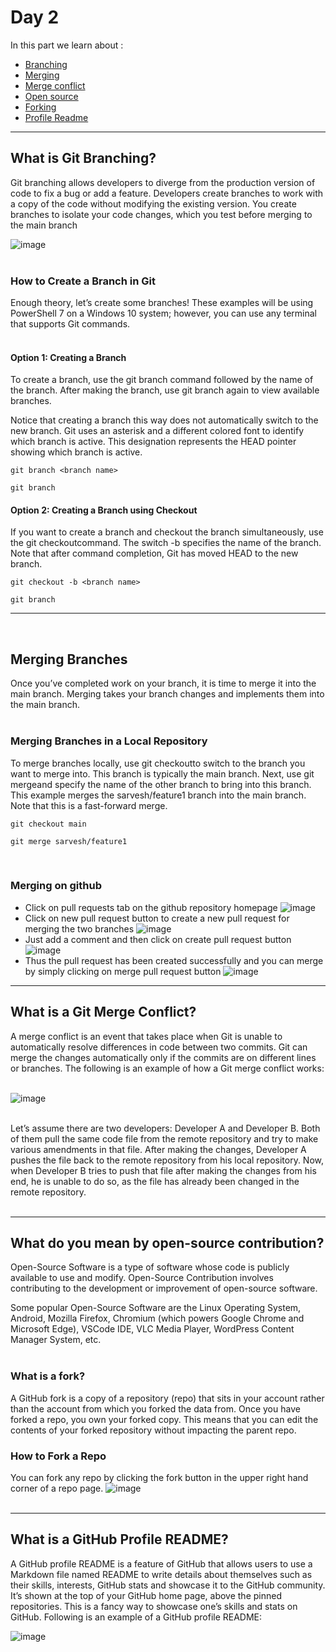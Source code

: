 # Day 2

In this part we learn about :

-   [Branching](#what-is-git-branching)
-   [Merging](#merging-branches)
-   [Merge conflict](#what-is-a-git-merge-conflict)
-   [Open source](#what-do-you-mean-by-open-source-contribution)
-   [Forking](#what-is-a-fork)
-   [Profile Readme](#what-is-a-github-profile-readme)

<hr>

## What is Git Branching?

Git branching allows developers to diverge from the production version of code to fix a bug or add a feature. Developers create branches to work with a copy of the code without modifying the existing version. You create branches to isolate your code changes, which you test before merging to the main branch

![image](https://res.cloudinary.com/sarveshp46/image/upload/v1663178481/git-workshop-readme/branching_ono19c.webp)
<br/><br/>

### How to Create a Branch in Git

Enough theory, let’s create some branches! These examples will be using PowerShell 7 on a Windows 10 system; however, you can use any terminal that supports Git commands.<br/><br/>

#### Option 1: Creating a Branch

To create a branch, use the git branch command followed by the name of the branch. After making the branch, use git branch again to view available branches.

Notice that creating a branch this way does not automatically switch to the new branch. Git uses an asterisk and a different colored font to identify which branch is active. This designation represents the HEAD pointer showing which branch is active.

```
git branch <branch name>

git branch
```

#### Option 2: Creating a Branch using Checkout

If you want to create a branch and checkout the branch simultaneously, use the git checkoutcommand. The switch -b specifies the name of the branch. Note that after command completion, Git has moved HEAD to the new branch.

```
git checkout -b <branch name>

git branch
```

<hr>
<br/>

## Merging Branches

Once you’ve completed work on your branch, it is time to merge it into the main branch. Merging takes your branch changes and implements them into the main branch.
<br/><br/>

### Merging Branches in a Local Repository

To merge branches locally, use git checkoutto switch to the branch you want to merge into. This branch is typically the main branch. Next, use git mergeand specify the name of the other branch to bring into this branch. This example merges the sarvesh/feature1 branch into the main branch. Note that this is a fast-forward merge.

```
git checkout main

git merge sarvesh/feature1
```

<br/>

### Merging on github

-   Click on pull requests tab on the github repository homepage
    ![image](https://res.cloudinary.com/sarveshp46/image/upload/v1663178482/git-workshop-readme/merge1_n5xyln.png)
-   Click on new pull request button to create a new pull request for merging the two branches
    ![image](https://res.cloudinary.com/sarveshp46/image/upload/v1663178482/git-workshop-readme/merge2_deydmq.png)
-   Just add a comment and then click on create pull request button
    ![image](https://res.cloudinary.com/sarveshp46/image/upload/v1663178482/git-workshop-readme/merge3_znidmb.png)
-   Thus the pull request has been created successfully and you can merge by simply clicking on merge pull request button
![image](https://res.cloudinary.com/sarveshp46/image/upload/v1663178482/git-workshop-readme/merge4_jcu0mf.png)
<hr>

## What is a Git Merge Conflict?

A merge conflict is an event that takes place when Git is unable to automatically resolve differences in code between two commits. Git can merge the changes automatically only if the commits are on different lines or branches.
The following is an example of how a Git merge conflict works:
<br/><br/>

![image](https://res.cloudinary.com/sarveshp46/image/upload/v1663178481/git-workshop-readme/merge-conflicts_u26vj4.jpg)

<br/>
Let’s assume there are two developers: Developer A and Developer B. Both of them pull the same code file from the remote repository and try to make various amendments in that file. After making the changes, Developer A pushes the file back to the remote repository from his local repository. Now, when Developer B tries to push that file after making the changes from his end, he is unable to do so, as the file has already been changed in the remote repository.<br/><br/>

<hr>

## What do you mean by open-source contribution?

Open-Source Software is a type of software whose code is publicly available to use and modify. Open-Source Contribution involves contributing to the development or improvement of open-source software.

Some popular Open-Source Software are the Linux Operating System, Android, Mozilla Firefox, Chromium (which powers Google Chrome and Microsoft Edge), VSCode IDE, VLC Media Player, WordPress Content Manager System, etc.<br/><br/>

### What is a fork?

A GitHub fork is a copy of a repository (repo) that sits in your account rather than the account from which you forked the data from. Once you have forked a repo, you own your forked copy. This means that you can edit the contents of your forked repository without impacting the parent repo.

### How to Fork a Repo

You can fork any repo by clicking the fork button in the upper right hand corner of a repo page.
![image](https://res.cloudinary.com/sarveshp46/image/upload/v1663178481/git-workshop-readme/fork_r8eniz.png)
<br/><br/>

<hr>

## What is a GitHub Profile README?

A GitHub profile README is a feature of GitHub that allows users to use a Markdown file named README to write details about themselves such as their skills, interests, GitHub stats and showcase it to the GitHub community. It’s shown at the top of your GitHub home page, above the pinned repositories. This is a fancy way to showcase one’s skills and stats on GitHub. Following is an example of a GitHub profile README:

![image](https://res.cloudinary.com/sarveshp46/image/upload/v1663178483/git-workshop-readme/profile-readme_lsp5od.png)
